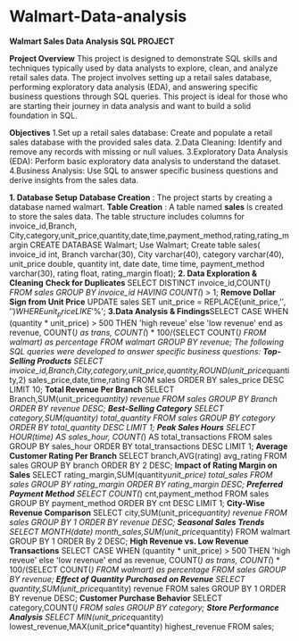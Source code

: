 # Walmart-Data-analysis

**Walmart Sales Data Analysis  SQL PROJECT**

**Project Overview**
This project is designed to demonstrate SQL skills and techniques typically used by data analysts to explore, clean, and analyze retail sales data.
The project involves setting up a retail sales database, performing exploratory data analysis (EDA), and answering specific business questions through SQL queries.
This project is ideal for those who are starting their journey in data analysis and want to build a solid foundation in SQL.

**Objectives**
1.Set up a retail sales database: Create and populate a retail sales database with the provided sales data.
2.Data Cleaning: Identify and remove any records with missing or null values.
3.Exploratory Data Analysis (EDA): Perform basic exploratory data analysis to understand the dataset.
4.Business Analysis: Use SQL to answer specific business questions and derive insights from the sales data.

**1. Database Setup**
    **Database Creation** : The project starts by creating a database named walmart.
    **Table Creation** : A table named **sales** is created to store the sales data. The table structure includes columns for invoice_id,Branch, City,category,unit_price,quantity,date,time,payment_method,rating,rating_margin
         CREATE DATABASE Walmart;
         Use Walmart;
         Create table sales(
          invoice_id int,
          Branch varchar(30),
          City varchar(40),
          category varchar(40),
          unit_price double,
          quantity int,
          date date,
          time time,
          payment_method varchar(30),
          rating float,
          rating_margin float);
**2. Data Exploration & Cleaning**
      **Check for Duplicates** 
          SELECT DISTINCT invoice_id,COUNT(*) FROM sales GROUP BY invoice_id HAVING COUNT(*) > 1;
       **Remove Dollar Sign from Unit Price**
         UPDATE sales
         SET unit_price = REPLACE(unit_price,'$','')
         WHERE unit_price LIKE '$%';
**3.Data Analysis & Findings**SELECT CASE WHEN (quantity * unit_price) > 500  THEN 'high reveue'
			else 'low revenue' end as revenue,
				COUNT(*) as trans,
                COUNT(*) * 100/(SELECT COUNT(*) FROM walmart) as percentage
                FROM walmart
                GROUP BY revenue;
The following SQL queries were developed to answer specific business questions:
   **Top-Selling Products**
      SELECT invoice_id,Branch,City,category,unit_price,quantity,ROUND(unit_price*quantity,2) sales_price,date,time,rating FROM sales  ORDER BY sales_price DESC LIMIT 10; 
   **Total Revenue Per Branch**
      SELECT Branch,SUM(unit_price*quantity) revenue FROM sales GROUP BY Branch ORDER BY revenue DESC;
   **Best-Selling Category**
      SELECT category,SUM(quantity) total_quantity FROM sales GROUP BY category ORDER BY total_quantity DESC LIMIT 1;
   **Peak Sales Hours**
      SELECT HOUR(time) AS sales_hour, COUNT(*) AS total_transactions FROM sales GROUP BY sales_hour ORDER BY total_transactions DESC LIMIT 1;
   **Average Customer Rating Per Branch**
      SELECT branch,AVG(rating) avg_rating FROM sales GROUP BY branch ORDER BY 2 DESC;
   **Impact of Rating Margin on Sales**
      SELECT rating_margin,SUM(quantity*unit_price) total_sales FROM sales GROUP BY rating_margin ORDER BY rating_margin DESC;
   **Preferred Payment Method**
      SELECT COUNT(*) cnt,payment_method FROM sales GROUP BY payment_method ORDER BY cnt DESC LIMIT 1;
   **City-Wise Revenue Comparison**
      SELECT city,SUM(unit_price*quantity) revenue FROM sales GROUP BY 1 ORDER BY revenue DESC;
   **Seasonal Sales Trends**
      SELECT MONTH(date) month_sales,SUM(unit_price*quantity) FROM walmart GROUP BY 1 ORDER By 2 DESC;
   **High Revenue vs. Low Revenue Transactions**
      SELECT CASE WHEN (quantity * unit_price) > 500  THEN 'high reveue'
			else 'low revenue' end as revenue,
				COUNT(*) as trans,
                COUNT(*) * 100/(SELECT COUNT(*) FROM walmart) as percentage
                FROM sales
                GROUP BY revenue;
   **Effect of Quantity Purchased on Revenue**
      SELECT quantity,SUM(unit_price*quantity) revenue FROM sales GROUP BY 1 ORDER BY revenue DESC;
   **Customer Purchase Behavior**
      SELECT category,COUNT(*) FROM sales GROUP BY category;
   **Store Performance Analysis**
      SELECT MIN(unit_price*quantity) lowest_revenue,MAX(unit_price*quantity) highest_revenue FROM sales;
